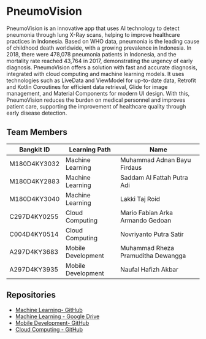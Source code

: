 # PneumoVision

PneumoVision is an innovative app that uses AI technology to detect pneumonia through lung X-Ray scans, helping to improve healthcare practices in Indonesia. Based on WHO data, pneumonia is the leading cause of childhood death worldwide, with a growing prevalence in Indonesia. In 2018, there were 478,078 pneumonia patients in Indonesia, and the mortality rate reached 43,764 in 2017, demonstrating the urgency of early diagnosis. PneumoVision offers a solution with fast and accurate diagnosis, integrated with cloud computing and machine learning models. It uses technologies such as LiveData and ViewModel for up-to-date data, Retrofit and Kotlin Coroutines for efficient data retrieval, Glide for image management, and Material Components for modern UI design. With this, PneumoVision reduces the burden on medical personnel and improves patient care, supporting the improvement of healthcare quality through early disease detection.

## Team Members

| Bangkit ID | Learning Path | Name |
| ------ | ------ | ------ |
| M180D4KY3032 | Machine Learning | Muhammad Adnan Bayu Firdaus |
| M180D4KY2883 | Machine Learning | Saddam Al Fattah Putra Adi |
| M180D4KY3040 | Machine Learning |  Lakki Taj Roid |
| C297D4KY0255 | Cloud Computing | Mario Fabian Arka Armando Gedoan |
| C004D4KY0514 | Cloud Computing | Novriyanto Putra Satir |
| A297D4KY3683 | Mobile Development | Muhammad Rheza Pramuditha Dewangga |
| A297D4KY3935 | Mobile Development | Naufal Hafizh Akbar |

## Repositories

- [Machine Learning- GitHub](https://github.com/your-repo-link)
- [Machine Learning - Google Drive](https://drive.google.com/your-drive-link)
- [Mobile Development- GitHub](https://github.com/naufalfizbar/capstone1606)
- [Cloud Computing - GitHub](https://github.com/MrLnzKy/PnumoVision.git)

